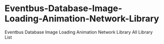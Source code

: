 # Eventbus-Database-Image-Loading-Animation-Network-Library
Eventbus Database Image Loading Animation Network Library All Library List 
